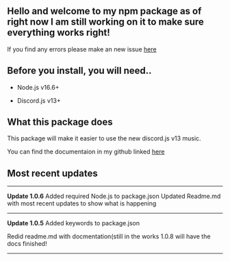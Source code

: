 Hello and welcome to my npm package as of right now I am still working on it to make sure everything works right!
----------------------------------------------------------------------------------------------------------------------

If you find any errors please make an new issue [here](https://github.com/sniper19p/broken_bones-Discord-music/issues)

Before you install, you will need..
--------------------------------------
- Node.js v16.6+

- Discord.js v13+

What this package does
--------------------------
This package will make it easier to use the new discord.js v13 music.

You can find the documentaion in my github linked [here](https://github.com/sniper19p/broken_bones-Discord-music/tree/Docs)


Most recent updates
--------------------
___
**Update 1.0.6**
Added required Node.js to package.json
Updated Readme.md with most recent updates to show what is happening
___
**Update 1.0.5**
Added keywords to package.json

Redid readme.md with docmentation(still in the works 1.0.8 will have the docs finished!
___
